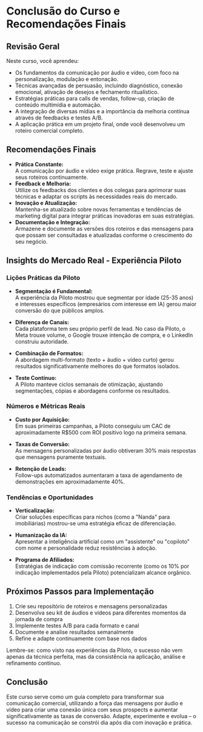 # Conclusão do Curso e Recomendações Finais

## Revisão Geral
Neste curso, você aprendeu:
- Os fundamentos da comunicação por áudio e vídeo, com foco na personalização, modulação e entonação.
- Técnicas avançadas de persuasão, incluindo diagnóstico, conexão emocional, ativação de desejos e fechamento ritualístico.
- Estratégias práticas para calls de vendas, follow-up, criação de conteúdo multimídia e automação.
- A integração de diversas mídias e a importância da melhoria contínua através de feedbacks e testes A/B.
- A aplicação prática em um projeto final, onde você desenvolveu um roteiro comercial completo.

## Recomendações Finais
- **Prática Constante:**  
  A comunicação por áudio e vídeo exige prática. Regrave, teste e ajuste seus roteiros continuamente.
- **Feedback e Melhoria:**  
  Utilize os feedbacks dos clientes e dos colegas para aprimorar suas técnicas e adaptar os scripts às necessidades reais do mercado.
- **Inovação e Atualização:**  
  Mantenha-se atualizado sobre novas ferramentas e tendências de marketing digital para integrar práticas inovadoras em suas estratégias.
- **Documentação e Integração:**  
  Armazene e documente as versões dos roteiros e das mensagens para que possam ser consultadas e atualizadas conforme o crescimento do seu negócio.

## Insights do Mercado Real - Experiência Piloto

### Lições Práticas da Piloto
- **Segmentação é Fundamental:**  
  A experiência da Piloto mostrou que segmentar por idade (25-35 anos) e interesses específicos (empresários com interesse em IA) gerou maior conversão do que públicos amplos.

- **Diferença de Canais:**  
  Cada plataforma tem seu próprio perfil de lead. No caso da Piloto, o Meta trouxe volume, o Google trouxe intenção de compra, e o LinkedIn construiu autoridade.

- **Combinação de Formatos:**  
  A abordagem multi-formato (texto + áudio + vídeo curto) gerou resultados significativamente melhores do que formatos isolados.

- **Teste Contínuo:**  
  A Piloto manteve ciclos semanais de otimização, ajustando segmentações, cópias e abordagens conforme os resultados.

### Números e Métricas Reais
- **Custo por Aquisição:**  
  Em suas primeiras campanhas, a Piloto conseguiu um CAC de aproximadamente R$500 com ROI positivo logo na primeira semana.

- **Taxas de Conversão:**  
  As mensagens personalizadas por áudio obtiveram 30% mais respostas que mensagens puramente textuais.

- **Retenção de Leads:**  
  Follow-ups automatizados aumentaram a taxa de agendamento de demonstrações em aproximadamente 40%.

### Tendências e Oportunidades
- **Verticalização:**  
  Criar soluções específicas para nichos (como a "Nanda" para imobiliárias) mostrou-se uma estratégia eficaz de diferenciação.

- **Humanização da IA:**  
  Apresentar a inteligência artificial como um "assistente" ou "copiloto" com nome e personalidade reduz resistências à adoção.

- **Programa de Afiliados:**  
  Estratégias de indicação com comissão recorrente (como os 10% por indicação implementados pela Piloto) potencializam alcance orgânico.

## Próximos Passos para Implementação
1. Crie seu repositório de roteiros e mensagens personalizadas
2. Desenvolva seu kit de áudios e vídeos para diferentes momentos da jornada de compra
3. Implemente testes A/B para cada formato e canal
4. Documente e analise resultados semanalmente
5. Refine e adapte continuamente com base nos dados

Lembre-se: como visto nas experiências da Piloto, o sucesso não vem apenas da técnica perfeita, mas da consistência na aplicação, análise e refinamento contínuo.

## Conclusão
Este curso serve como um guia completo para transformar sua comunicação comercial, utilizando a força das mensagens por áudio e vídeo para criar uma conexão única com seus prospects e aumentar significativamente as taxas de conversão. Adapte, experimente e evolua – o sucesso na comunicação se constrói dia após dia com inovação e prática.
